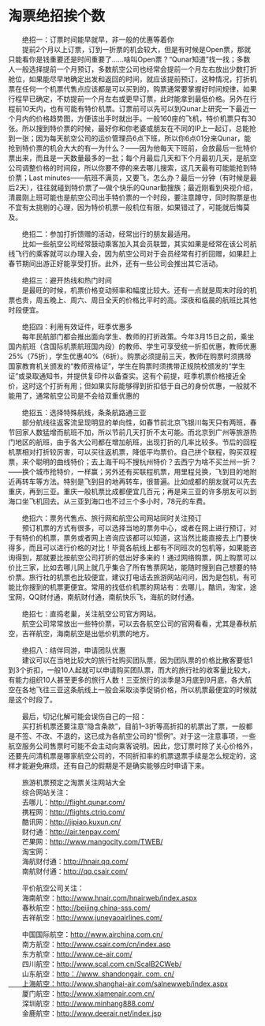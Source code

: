 # 淘票绝招挨个数  

&emsp;&emsp;绝招一：订票时间能早就早，非一般的优惠等着你  
&emsp;&emsp;提前2个月以上订票，订到一折票的机会较大，但是有时候是Open票，那就只能看你是钱重要还是时间重要了……啥叫Open票？“Qunar知道”找一找；多数人一般选择提前一个月预订，多数航空公司也经常会提前一个月左右放出少数打折舱位，如果能尽早地确定出发和返回的时间，就应该提前预订，这种情况，打折机票在任何一个机票代售点应该都是可以买到的，购票通常要掌握好时间规律，如果行程早已确定，不妨提前一个月左右或更早订票，此时能拿到最低价格。另外在行程前10天内，也有可能有特价机票。订票前可以先可以到Qunar上研究一下最近一个月内的价格趋势图，方便该出手时就出手。一般160座的飞机，特价机票只有30张。所以搜到特价票的时候，最好你和你老婆或朋友在不同的IP上一起订，总能抢到一张；因为每天航空公司的运价管理员6点下班，所以你6点01分来Qunar，能抢到特价票的机会大大的有—为什么？——因为他每天下班前，会放最后一批特价票出来，而且是一天数量最多的一批；每个月最后几天和下个月最初几天，是航空公司调整价格的时间段，所以你要不停的来去哪儿搜索，这几天最有可能能抢到特价票；Last minutes——航班不满员，又要飞，怎么办？最后一分钟（有时候是最后2天），往往就碰到特价票了—做个快乐的Qunar勤搜族；最近刚看到央视介绍，清晨刚上班可能也是航空公司出手特价票的一个时段，要注意蹲守，同时购票是也不宜有太挑剔的心理，因为特价机票一般机位有限，如果错过了，可能就后悔莫及。  

&emsp;&emsp;绝招二：参加打折馈赠的活动，经常出行的朋友最适用。  
&emsp;&emsp;比如一些航空公司经常鼓动乘客加入其会员联盟，其实如果是经常在该公司航线飞行的乘客就可以办理入会，因为航空公司对于会员经常有打折回赠，如果赶上春节期间出游正好能享受打折。此外，还有一些公司会推出其它活动。  

&emsp;&emsp;绝招三：避开热线和热门时间  
&emsp;&emsp;是最旺的时候，机票价格变动频率和幅度比较大。还有一点就是周末时段的机票也贵，周五晚上、周六、周日全天的价格比平时的高。深夜和临晨的航班比其他时段便宜。  

&emsp;&emsp;绝招四：利用有效证件，旺季优惠多  
&emsp;&emsp;每年民航部门都会推出面向学生、教师的打折政策。今年3月15日之前，乘坐国内航班（含国际机票航班国内段）的教师、学生可享受统一折扣优惠，教师优惠25%（75折），学生优惠40%（6折）。购票必须提前三天，教师在购票时须携带国家教育机关颁发的“教师资格证”，学生在购票时须携带正规院校颁发的“学生证”或录取通知书，并提供复印件以备查实。这有个前提，旺季机票价格接近全价，这时这个打折有用；但如果实际能够得到折扣低于自己的身份优惠，一般就不能用了，通常航空公司是不会给双重优惠的  

&emsp;&emsp;绝招五：选择特殊航线，条条航路通三亚  
&emsp;&emsp;部分航线往返客流呈现明显的单向性，如春节前北京飞银川每天只有两班，春节回家人数猛增而航班不加，所以节前几天打折不太可能。而北京到广州等旅游热门地区的航班，由于各大公司都在增加航班，出现打折的几率比较多。节后的回程机票相对打折较厉害，可以买往返机票，降低平均票价。自己拼个联程，购买双程票，来个聪明的曲线特价；去上海干吗不搜杭州特价？去西宁为啥不买兰州一折？——换个城市抢特价，一样赢；另外还有买联程机票，用里程兑换，飞到目的地附近再转车等方法。特别是飞到目的地再转车，很普遍。比如成都的朋友就可以先去重庆，再到三亚。重庆一般机票比成都便宜几百元；再是来三亚的许多朋友可以到海口坐飞机回去。从三亚到海口也不过三个多小时，78元的车费。  

&emsp;&emsp;绝招六：票务代售点、旅行网和航空公司网站同时关注预订  
&emsp;&emsp;预订机票的方式有很多，可以选择当地的票务中心，或者在网上进行预订，对于有特价的机票，票务或者网上咨询应该都可以知道，这当然比能直接去上门要快得多，而且可以进行价格的对比！毕竟各航线上都有不同班次的包机等，如果能咨询得到，那就要比按航空公司打折的低出好多来的！通过网络购票，网上购票可以价比三家，比如去哪儿网上就几乎集合了所有售票网站，能随时搜到自己想要的特价票。旅行社的机票也比较便宜，建议打电话去旅游网站问问，因为是包机，有可能比你搜到的机票更便宜。常用的找低价机票的网站有：去哪儿，酷讯，淘宝，途宝网，QQ财付通，南航财付通，南航快乐飞，海航的财付通。  

&emsp;&emsp;绝招七：直捣老巢，关注航空公司官方网站。  
&emsp;&emsp;航空公司常常放出一些特价票，可以去各航空公司的官网看看，尤其是春秋航空，吉祥航空，海南航空是出低价机票的地方。  

&emsp;&emsp;绝招八：结伴同游，申请团队优惠  
&emsp;&emsp;建议可以在当地比较大的旅行社购买团队票，因为团队票的价格比散客要低1到3个折扣，一般10人起就可以申请购买团队票，而大的旅行社的收客量比较大，有能力组织10人甚至更多的旅行人数！三亚旅行的淡季是3月底到9月底，各大航空在各地飞往三亚这条航线上一般会采取淡季促销价格，所以机票最便宜的时候就是这个时段了。  

&emsp;&emsp;最后，切记化解可能会误伤自己的一招：  
&emsp;&emsp;买打折机票还要注意“隐含条款”，目前1–3折等高折扣的机票出了票，一般都是不签、不改、不退的，这已成为各航空公司的“惯例”。对于这一注意事项，一些航空服务公司售票时可能不会主动向乘客说明。因此，您订票时除了关心价格外，还要先问清机票是哪家航空公司的，不同折扣率的机票退票手续是怎么规定的，这样才能避免麻烦。还有自己的假期是不是确实能够应时申请下来。  

&emsp;&emsp;旅游机票预定之淘票关注网站大全  
&emsp;&emsp;综合网站关注：  
&emsp;&emsp;去哪儿：<a href="http://flight.qunar.com" target="_blank">http://flight.qunar.com/</a>  
&emsp;&emsp;携程网：<a href="http://flights.ctrip.com" target="_blank">http://flights.ctrip.com/</a>  
&emsp;&emsp;酷讯网：<a href="http://jipiao.kuxun.cn" target="_blank">http://jipiao.kuxun.cn/</a>  
&emsp;&emsp;财付通：<a href="http://air.tenpay.com" target="_blank">http://air.tenpay.com/</a>  
&emsp;&emsp;芒果网：<a href="http://www.mangocity.com" target="_blank">http://www.mangocity.com/TWEB/</a>  
&emsp;&emsp;淘宝网：  
&emsp;&emsp;海航财付通：<a href="http://hnair.qq.com" target="_blank">http://hnair.qq.com/</a>  
&emsp;&emsp;南航财付通：<a href="http://qq.csair.com" target="_blank">http://qq.csair.com/</a>  

&emsp;&emsp;平价航空公司关注：  
&emsp;&emsp;海南航空：<a href="http://www.hnair.com" target="_blank">http://www.hnair.com/hnairweb/index.aspx</a>  
&emsp;&emsp;春秋航空：<a href="http://beijing.china-sss.com" target="_blank">http://beijing.china-sss.com/</a>  
&emsp;&emsp;吉祥航空：<a href="http://www.juneyaoairlines.com" target="_blank">http://www.juneyaoairlines.com/</a>  

&emsp;&emsp;中国国际航空：<a href="http://www.airchina.com.cn" target="_blank">http://www.airchina.com.cn/</a>  
&emsp;&emsp;南方航空：<a href="http://www.csair.com" target="_blank">http://www.csair.com/cn/index.asp</a>  
&emsp;&emsp;东方航空：<a href="http://www.ce-air.com" target="_blank">http://www.ce-air.com/</a>  
&emsp;&emsp;四川航空：<a href="http://www.scal.com.cn" target="_blank">http://www.scal.com.cn/ScalB2CWeb/</a>  
&emsp;&emsp;山东航空：<a href="http://www.shandongair.com.cn " target="_blank ">http：//www. shandongair. com. cn/  
&emsp;&emsp;上海航空：<a href="http://www.shanghai-air.com" target="_blank">http://www.shanghai-air.com/salnewweb/index.aspx</a>  
&emsp;&emsp;厦门航空：<a href="http://www.xiamenair.com.cn" target="_blank">http://www.xiamenair.com.cn/</a>  
&emsp;&emsp;深圳航空：<a href="http://www.minhang888.com" target="_blank">http://www.minhang888.com/</a>  
&emsp;&emsp;金鹿航空：<a href="http://www.deerair.net" target="_blank">http://www.deerair.net/index.jsp</a>  

<!-- Last processed: 2025-07-22 03:44:30 -->
